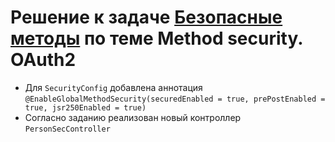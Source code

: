# Решение к задаче [Безопасные методы](https://github.com/netology-code/jd-homeworks/blob/master/spring_method_security/task1/README.md) по теме Method security. OAuth2

* Для ```SecurityConfig``` добавлена аннотация ```@EnableGlobalMethodSecurity(securedEnabled = true, prePostEnabled = true, jsr250Enabled = true)```
* Согласно заданию реализован новый контроллер ```PersonSecController```